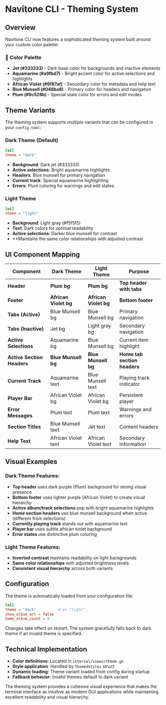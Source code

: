# Navitone CLI - Theming System

## Overview

Navitone CLI now features a sophisticated theming system built around your custom color palette:

### 🎨 Color Palette

- **Jet (#333333)** - Dark base color for backgrounds and inactive elements
- **Aquamarine (#a9fbd7)** - Bright accent color for active selections and highlights
- **African Violet (#9f87af)** - Secondary color for metadata and help text  
- **Blue Munsell (#048ba8)** - Primary color for headers and navigation
- **Plum (#9c528b)** - Special state color for errors and edit modes

## Theme Variants

The theming system supports multiple variants that can be configured in your `config.toml`:

### Dark Theme (Default)
```toml
[ui]
theme = "dark"
```

- **Background**: Dark jet (#333333)
- **Active selections**: Bright aquamarine highlights
- **Headers**: Blue munsell for primary navigation
- **Current track**: Special aquamarine highlighting
- **Errors**: Plum coloring for warnings and edit states

### Light Theme
```toml
[ui]
theme = "light"  
```

- **Background**: Light gray (#f5f5f5)  
- **Text**: Dark colors for optimal readability
- **Active selections**: Darker blue munsell for contrast
- **Maintains the same color relationships with adjusted contrast

## UI Component Mapping

| Component | Dark Theme | Light Theme | Purpose |
|-----------|------------|-------------|---------|
| **Header** | **Plum bg** | **Plum bg** | **Top header with tabs** |
| **Footer** | **African Violet bg** | **African Violet bg** | **Bottom footer** |
| **Tabs (Active)** | Blue Munsell bg | Blue Munsell bg | Primary navigation |
| **Tabs (Inactive)** | Jet bg | Light gray bg | Secondary navigation |
| **Active Selections** | Aquamarine bg | Blue Munsell bg | Current item highlight |
| **Active Section Headers** | **Blue Munsell bg** | **Blue Munsell bg** | **Home tab section headers** |
| **Current Track** | Aquamarine text | Blue Munsell text | Playing track indicator |
| **Player Bar** | African Violet bg | African Violet bg | Persistent player |
| **Error Messages** | Plum text | Plum text | Warnings and errors |
| **Section Titles** | Blue Munsell text | Jet text | Content headers |
| **Help Text** | African Violet text | African Violet text | Secondary information |

## Visual Examples

### Dark Theme Features:
- **Top header** uses dark purple (Plum) background for strong visual presence
- **Bottom footer** uses lighter purple (African Violet) to create visual hierarchy
- **Active album/track selections** pop with bright aquamarine highlights  
- **Home section headers** use blue munsell background when active (different from selections)
- **Currently playing track** stands out with aquamarine text
- **Player bar** uses subtle african violet background
- **Error states** use distinctive plum coloring

### Light Theme Features:
- **Inverted contrast** maintains readability on light backgrounds
- **Same color relationships** with adjusted brightness levels
- **Consistent visual hierarchy** across both variants

## Configuration

The theme is automatically loaded from your configuration file:

```toml
[ui]
theme = "dark"          # or "light"
show_album_art = false
home_album_count = 8
```

Changes take effect on restart. The system gracefully falls back to dark theme if an invalid theme is specified.

## Technical Implementation

- **Color definitions**: Located in `internal/views/theme.go`
- **Style application**: Handled by `ThemedStyles` struct
- **Dynamic loading**: Theme variant loaded from config during startup
- **Fallback behavior**: Invalid themes default to dark variant

The theming system provides a cohesive visual experience that makes the terminal interface as intuitive as modern GUI applications while maintaining excellent readability and visual hierarchy.